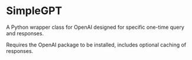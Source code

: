 # SimpleGPT
A Python wrapper class for OpenAI designed for specific one-time query and responses.

Requires the OpenAI package to be installed, includes optional caching of responses.
